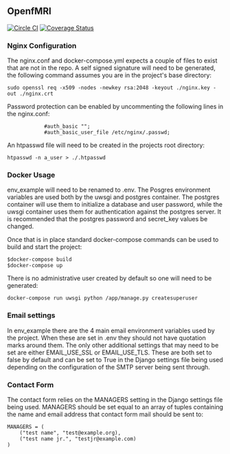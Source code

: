 ## OpenfMRI
[![Circle CI](https://circleci.com/gh/poldracklab/open_fmri.svg?style=shield)](https://circleci.com/gh/poldracklab/open_fmri)
[![Coverage Status](https://coveralls.io/repos/poldracklab/open_fmri/badge.svg?branch=master&service=github)](https://coveralls.io/github/poldracklab/open_fmri?branch=master)

### Nginx Configuration
The nginx.conf and docker-compose.yml expects a couple of files to exist that 
are not in the repo. A self signed signature will need to be generated, the 
following command assumes you are in the project's base directory:

```
sudo openssl req -x509 -nodes -newkey rsa:2048 -keyout ./nginx.key -out ./nginx.crt
```

Password protection can be enabled by uncommenting the following lines in the 
nginx.conf:
```
            #auth_basic "";
            #auth_basic_user_file /etc/nginx/.passwd;
```

An htpasswd file will need to be created in the projects root directory:
```
htpasswd -n a_user > ./.htpasswd
```


### Docker Usage
env_example will need to be renamed to .env. The Posgres environment variables
are used both by the uwsgi and postgres container. The postgres container will
use them to initialize a database and user password, while the uwsgi container
uses them for authentication against the postgres server. It is recommended 
that the postgres password and secret_key values be changed.

Once that is in place standard docker-compose commands can be used to build and
start the project:
```
$docker-compose build
$docker-compose up
```

There is no administrative user created by default so one will need to be 
generated:
```
docker-compose run uwsgi python /app/manage.py createsuperuser
```

### Email settings
In env_example there are the 4 main email environment variables used by the 
project. When these are set in .env they should not have quotation marks 
around them. The only other additional settings that may need to be set are 
either EMAIL_USE_SSL or EMAIL_USE_TLS. These are both set to false by default 
and can be set to True in the Django settings file being used depending on the 
configuration of the SMTP server being sent through.

### Contact Form
The contact form relies on the MANAGERS setting in the Django settings file 
being used. MANAGERS should be set equal to an array of tuples containing the
name and email address that contact form mail should be sent to:

```
MANAGERS = (
    ("test name", "test@example.org), 
    ("test name jr.", "testjr@example.com)
)
```

